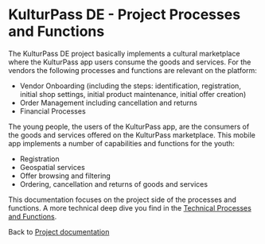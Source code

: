 # KulturPass DE - Project Processes and Functions

The KulturPass DE project basically implements a cultural marketplace where the KulturPass app users consume the goods and services.
For the vendors the following processes and functions are relevant on the platform:

- Vendor Onboarding (including the steps: identification, registration, initial shop settings, initial product maintenance, initial offer creation)
- Order Management including cancellation and returns
- Financial Processes

The young people, the users of the KulturPass app, are the consumers of the goods and services offered on the KulturPass marketplace. This mobile app implements a number of capabilities and functions for the youth:

- Registration
- Geospatial services
- Offer browsing and filtering
- Ordering, cancellation and returns of goods and services

This documentation focuses on the project side of the processes and functions. A more technical deep dive you find in the [Technical Processes and Functions](../technical-documentation/technical-processes-and-functions.md).

Back to [Project documentation](README.md)
